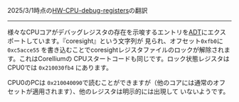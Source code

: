 2025/3/1時点の[HW-CPU-debug-registers](https://github.com/AsahiLinux/docs/blob/main/docs/HW-CPU-debug-registers.md)の翻訳

---
様々なCPUコアがデバッグレジスタの存在を示唆するエントリを[ADT](FW-ADT.md)にエクスポートしています。『coresight』という文字列が
見られ、オフセット`0xfb0`に `0xc5acce55` を書き込むことでcoresightレジスタファイルのロックが解除されます。これはCorelliumの
CPUスタートコードも同じです。ロック状態レジスタはCPU0では `0x210030fb4` にあります。

CPU0のPCは `0x210040090`で読むことができますが（他のコアには通常のオフセットが適用されます）、他のレジスタは明示的には出現して
いないようです。
